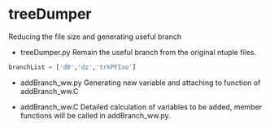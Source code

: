 # treeDumper
Reducing the file size and generating useful branch

* treeDumper.py
Remain the useful branch from the original ntuple files.
```python
branchList = ['d0','dz','trkPFIso']
```
* addBranch_ww.py
Generating new variable and attaching to function of addBranch_ww.C 

* addBranch_ww.C
Detailed calculation of variables to be added, member functions will be called in addBranch_ww.py.
